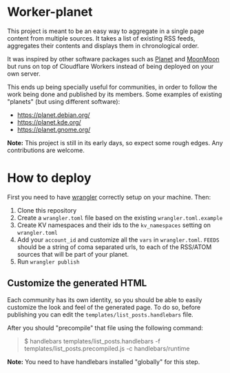 # Worker-planet

This project is meant to be an easy way to aggregate in a single page content from multiple sources.
It takes a list of existing RSS feeds, aggregates their contents and displays them in chronological order.

It was inspired by other software packages such as [Planet](<https://en.wikipedia.org/wiki/Planet_(software)>) and [MoonMoon](https://moonmoon.org/) but runs on top of Cloudflare Workers instead of being deployed on your own server.

This ends up being specially useful for communities, in order to follow the work being done and published by its members. Some examples of existing "planets" (but using different software):

- https://planet.debian.org/
- https://planet.kde.org/
- https://planet.gnome.org/

**Note:** This project is still in its early days, so expect some rough edges. Any contributions are welcome.

# How to deploy

First you need to have [wrangler](https://github.com/cloudflare/wrangler) correctly setup on your machine. Then:

1. Clone this repository
2. Create a `wrangler.toml` file based on the existing `wrangler.toml.example`
3. Create KV namespaces and their ids to the `kv_namespaces` setting on `wrangler.toml`
4. Add your `account_id` and customize all the `vars` in `wrangler.toml`. `FEEDS` should be
   a string of coma separated urls, to each of the RSS/ATOM sources that will be part of your planet.
5. Run `wrangler publish`

## Customize the generated HTML

Each community has its own identity, so you should be able to easily customize the look and feel
of the generated page. To do so, before publishing you can edit the `templates/list_posts.handlebars` file.

After you should "precompile" that file using the following command:

> \$ handlebars templates/list_posts.handlebars -f templates/list_posts.precompiled.js -c handlebars/runtime

**Note:** You need to have handlebars installed "globally" for this step.
